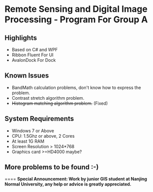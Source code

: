 # Remote Sensing and Digital Image Processing - Program For Group A

## Highlights
* Based on C# and WPF
* Ribbon Fluent For UI
* AvalonDock For Dock

## Known Issues
* BandMath calculation problems, don't know how to express the problem.
* Contrast stretch algorithm problem.
* ~~Histogram matching algorithm problem.~~ (Fixed)

## System Requirements
* Windows 7 or Above
* CPU: 1.5Ghz or above, 2 Cores
* At least 1G RAM
* Screen Resolution > 1024*768
* Graphics card >=HD4000 maybe?

## More problems to be found :-)

====
**Special Announcement: Work by junior GIS student at Nanjing Normal University, any help or advice is greatly appreciated.**
